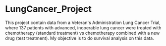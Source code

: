 # LungCancer_Project
This project contain data from a Veteran's Administration Lung Cancer Trial, where 137 patients with advanced, inoperable lung cancer were treated with chemotherapy (standard treatment) vs chemotherapy combined with a new drug (test treatment). My objective is to do survival analysis on this data.
